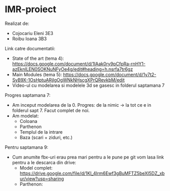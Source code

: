 # IMR-proiect

Realizat de:
* Cojocariu Eleni 3E3
* Roibu Ioana 3B3

Link catre documentatii: 
* State of the art (tema 4): https://docs.google.com/document/d/1IAak0ry9pCfpRa-rnHY1-azEknlLEN0SOKNuNFyOe4g/edit#heading=h.nsrfa7tr6gz
* Main Modules (tema 5): https://docs.google.com/document/d/1y7t2-SyB9X-1OsHptuARjIgOgWNkNHscgXPrQRevkbM/edit
* Video-ul cu modelarea si modelele 3d se gasesc in folderul saptamana 7

Progres saptamana 7:
* Am inceput modelarea de la 0. Progres: de la nimic -> la tot ce e in folderul sapt 7. Facut complet de noi.
* Am modelat: 
  * Coloana
  * Parthenon
  * Templul de la intrare
  * Baza (scari + ziduri, etc.) 

Pentru saptamana 9:
 * Cum anumite fbx-uri erau prea mari pentru a le pune pe git vom lasa link pentru a le descarca din drive:
   * Model complet: https://drive.google.com/file/d/1Kl_4Irm6Ewf3gBuMFTZ5beXI5DZ_xbur/view?usp=sharing
   * Parthenon: 
